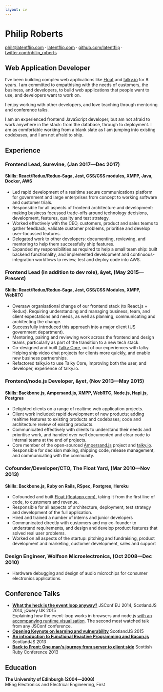 ```yaml
---
layout: cv
---
```


# Philip Roberts

[phil@latentflip.com](mailto:phil@latentflip.com) · [latentflip.com](http://latentflip.com) · [github.com/latentflip](https://github.com/latentflip) · [twitter.com/philip_roberts](https://twitter.com/philip_roberts)


## Web Application Developer

I’ve been building complex web applications like [Float](https://floatapp.com) and [talky.io](https://talky.io) for 8 years. I am committed to empathising with the needs of customers, the business, and developers, to build web applications that people want to use, and developers want to work on.

I enjoy working with other developers, and love teaching through mentoring and conference talks.

I am an experienced frontend JavaScript developer, but am not afraid to work anywhere in the stack: from the database, through to deployment. I am as comfortable working from a blank slate as I am jumping into existing codebases, and I am not afraid to ship. 


## Experience

### **Frontend Lead**,  Surevine, (Jan 2017—Dec 2017)    
#### Skills: React/Redux/Redux-Saga, Jest, CSS/CSS modules, XMPP, Java, Docker, AWS

* Led rapid development of a realtime secure communications platform for government and large enterprises from concept to working software and customer trials.
* Responsible for all aspects of frontend architecture and development: making business focussed trade-offs around technology decisions, development, features, quality and test strategy.
* Worked effectively with the CEO, customers, product and sales teams to gather feedback, validate customer problems, prioritise and develop user-focussed features.
* Delegated work to other developers: documenting, reviewing, and mentoring to help them successfully ship features.
* Expanded my responsibilities as required to help a small team ship: built backend functionality, and implemented development and continuous-integration workflows to review, test and deploy code into AWS.


### **Frontend Lead (in addition to dev role)**,  &yet, (May 2015—Present)    
#### Skills: React/Redux/Redux-Saga, Jest, CSS/CSS Modules, XMPP, WebRTC

* Oversaw organisational change of our frontend stack (to React.js + Redux). Requiring understanding and managing business, team, and client expectations and needs, as well as planning, communicating and architecting the change.
* Successfully introduced this approach into a major client (US government department).
* Mentoring, pairing and reviewing work across the frontend and design teams, particularly as part of the transition to a new tech stack.
* Co-designed and built [Talky Core](https://about.talky.io/core/), out of our experiences with talky. Helping ship video chat projects for clients more quickly, and enable new business partnerships.
* Refactored talky.io to use Talky Core, improving both the user, and developer, experience of talky.io.

### **Frontend/node.js Developer**, &yet, (Nov 2013—May 2015)    
#### Skills: Backbone.js, Ampersand.js, XMPP, WebRTC, Node.js, Hapi.js, Postgres

* Delighted clients on a range of realtime web application projects.
* Client work included: rapid development of new products; adding realtime features to existing products and codebases; code and architecture review of existing products.
* Communicated effectively with clients to understand their needs and prioritise work, and handed over well documented and clear code to internal teams at the end of projects. 
* Core member of the open-sourced [Ampersand.js](https://ampersandjs.com) project and [talky.io](https://talky.io). Responsible for decision making, shipping code, release management, and communicating with the community.

### **Cofounder/Developer/CTO**, The Float Yard, (Mar 2010—Nov 2013)    
#### Skills: Backbone.js, Ruby on Rails, RSpec, Postgres, Heroku

* Cofounded and built [Float (floatapp.com)](https://floatapp.com), taking it from the first line of code, to customers and revenue. 
* Responsible for all aspects of architecture, deployment, test strategy and development of the full application.
* Hired and trained a number of interns and junior developers
* Communicated directly with customers and my co-founder to understand requirements, and design and develop product features that solved real user problems.
* Worked on all aspects of the startup: pitching and fundraising, product development and marketing, customer development, sales and support

### **Design Engineer**, Wolfson Microelectronics, (Oct 2008—Dec 2010)

* Hardware debugging and design of audio microchips for consumer electronics applications.

## Conference Talks

* **[What the heck is the event loop anyway?](https://www.youtube.com/watch?v=8aGhZQkoFbQ)** JSConf EU 2014, ScotlandJS 2014, jQuery UK 2015    
Explaining how the event-loop works in browsers and node.js [with an accompanying runtime visualisation](http://latentflip.com/loupe/). The second most watched talk from any JSConf conference.
* **[Opening Keynote on learning and vulnerability](https://www.youtube.com/watch?v=43BdvIDdZA4)** ScotlandJS 2015
* **[An introduction to Functional Reactive Programming and Bacon.js](https://vimeo.com/68987289)** ScotlandJS 2013
* **[Back to Front: One man's journey from server to client side](https://vimeo.com/66857759)** Scottish Ruby Conference 2013   



## Education

**The University of Edinburgh (2004—2008)**  
MEng Electronics and Electrical Engineering, First
